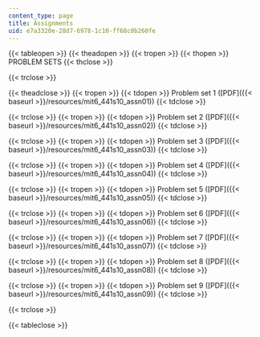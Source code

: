```yaml
---
content_type: page
title: Assignments
uid: e7a3320e-28d7-6978-1c10-ff68c0b260fe
---
```


{{< tableopen >}}
{{< theadopen >}}
{{< tropen >}}
{{< thopen >}}
PROBLEM SETS
{{< thclose >}}

{{< trclose >}}

{{< theadclose >}}
{{< tropen >}}
{{< tdopen >}}
Problem set 1 ([PDF]({{< baseurl >}}/resources/mit6_441s10_assn01))
{{< tdclose >}}

{{< trclose >}}
{{< tropen >}}
{{< tdopen >}}
Problem set 2 ([PDF]({{< baseurl >}}/resources/mit6_441s10_assn02))
{{< tdclose >}}

{{< trclose >}}
{{< tropen >}}
{{< tdopen >}}
Problem set 3 ([PDF]({{< baseurl >}}/resources/mit6_441s10_assn03))
{{< tdclose >}}

{{< trclose >}}
{{< tropen >}}
{{< tdopen >}}
Problem set 4 ([PDF]({{< baseurl >}}/resources/mit6_441s10_assn04))
{{< tdclose >}}

{{< trclose >}}
{{< tropen >}}
{{< tdopen >}}
Problem set 5 ([PDF]({{< baseurl >}}/resources/mit6_441s10_assn05))
{{< tdclose >}}

{{< trclose >}}
{{< tropen >}}
{{< tdopen >}}
Problem set 6 ([PDF]({{< baseurl >}}/resources/mit6_441s10_assn06))
{{< tdclose >}}

{{< trclose >}}
{{< tropen >}}
{{< tdopen >}}
Problem set 7 ([PDF]({{< baseurl >}}/resources/mit6_441s10_assn07))
{{< tdclose >}}

{{< trclose >}}
{{< tropen >}}
{{< tdopen >}}
Problem set 8 ([PDF]({{< baseurl >}}/resources/mit6_441s10_assn08))
{{< tdclose >}}

{{< trclose >}}
{{< tropen >}}
{{< tdopen >}}
Problem set 9 ([PDF]({{< baseurl >}}/resources/mit6_441s10_assn09))
{{< tdclose >}}

{{< trclose >}}

{{< tableclose >}}